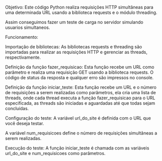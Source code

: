 Objetivo: Este código Python realiza requisições HTTP simultâneas para uma determinada URL usando a biblioteca requests e o módulo threading.

Assim conseguimos fazer um teste de carga no servidor simulando usuarios simultaneos.

Funcionamento:

Importação de bibliotecas: As bibliotecas requests e threading são importadas para realizar as requisições HTTP e gerenciar as threads, respectivamente.

Definição da função fazer_requisicao: Esta função recebe um URL como parâmetro e realiza uma requisição GET usando a biblioteca requests. O código de status da resposta e qualquer erro são impressos no console.

Definição da função iniciar_teste: Esta função recebe um URL e o número de requisições a serem realizadas como parâmetros, ela cria uma lista de threads, onde cada thread executa a função fazer_requisicao para o URL especificada, as threads são iniciadas e aguardadas até que todas sejam concluídas.

Configuração do teste: A variável url_do_site é definida com o URL que você deseja testar. 

A variável num_requisicoes define o número de requisições simultâneas a serem realizadas.

Execução do teste: A função iniciar_teste é chamada com as variáveis url_do_site e num_requisicoes como parâmetros.
